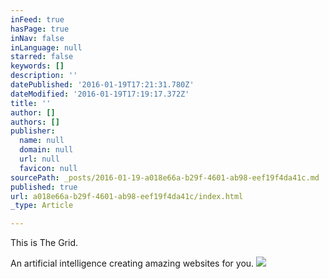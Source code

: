 ```yaml
---
inFeed: true
hasPage: true
inNav: false
inLanguage: null
starred: false
keywords: []
description: ''
datePublished: '2016-01-19T17:21:31.780Z'
dateModified: '2016-01-19T17:19:17.372Z'
title: ''
author: []
authors: []
publisher:
  name: null
  domain: null
  url: null
  favicon: null
sourcePath: _posts/2016-01-19-a018e66a-b29f-4601-ab98-eef19f4da41c.md
published: true
url: a018e66a-b29f-4601-ab98-eef19f4da41c/index.html
_type: Article

---
```

This is The Grid.

An artificial intelligence creating amazing websites for you.
![](https://the-grid-user-content.s3-us-west-2.amazonaws.com/60454d54-2795-4d40-968b-d94b56d75b6b.png)